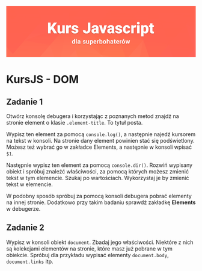 ![](../../kursjs.png)

# KursJS - DOM

## Zadanie 1
Otwórz konsolę debugera i korzystając z poznanych metod znajdź na stronie element o klasie `.element-title`. To tytuł posta.

Wypisz ten element za pomocą `console.log()`, a następnie najedź kursorem na tekst w konsoli. Na stronie dany element powinien stać się podświetlony.
Możesz też wybrać go w zakładce Elements, a następnie w konsoli wpisać `$1`.

Następnie wypisz ten element za pomocą `console.dir()`. Rozwiń wypisany obiekt i spróbuj znaleźć właściwości, za pomocą których możesz zmienić tekst w tym elemencie. Szukaj po wartościach. Wykorzystaj je by zmienić tekst w elemencie.

W podobny sposób spróbuj za pomocą konsoli debugera pobrać elementy na innej stronie. Dodatkowo przy takim badaniu sprawdź zakładkę **Elements** w debugerze.

## Zadanie 2
Wypisz w konsoli obiekt `document`. Zbadaj jego właściwości. Niektóre z nich są kolekcjami elementów na stronie, które masz już pobrane w tym obiekcie. Spróbuj dla przykładu wypisać elementy `document.body`, `document.links` itp.